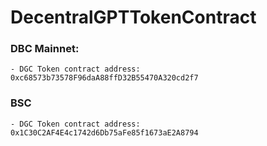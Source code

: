 # DecentralGPTTokenContract

### DBC Mainnet:
    - DGC Token contract address: 0xc68573b73578F96daA88ffD32B55470A320cd2f7
### BSC
    - DGC Token contract address: 0x1C30C2AF4E4c1742d6Db75aFe85f1673aE2A8794
